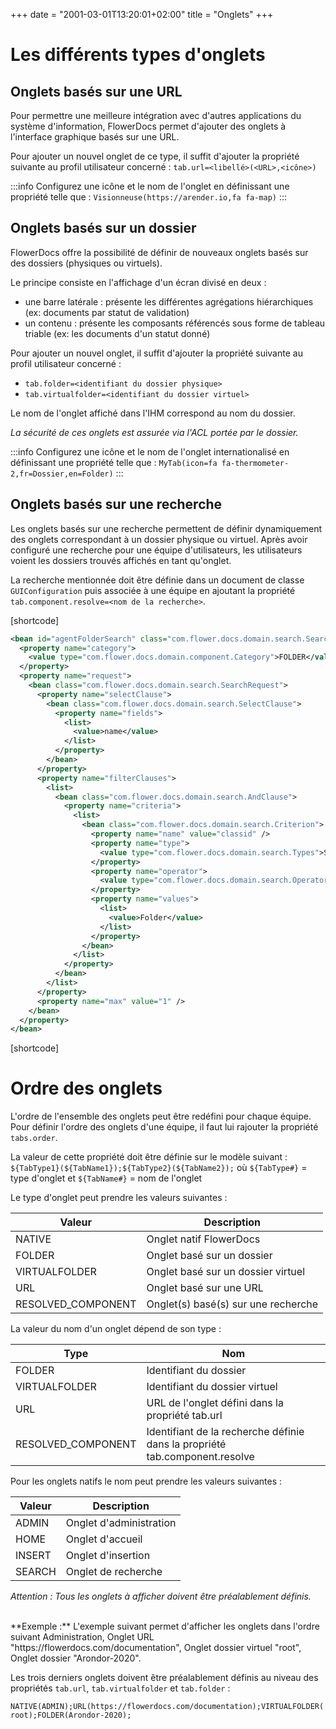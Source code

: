 +++
date = "2001-03-01T13:20:01+02:00"
title = "Onglets"
+++

# Les différents types d'onglets

## Onglets basés sur une URL  

Pour permettre une meilleure intégration avec d'autres applications du système d'information, FlowerDocs permet d'ajouter des onglets à l'interface graphique basés sur une URL.

Pour ajouter un nouvel onglet de ce type, il suffit d'ajouter la propriété suivante au profil utilisateur concerné : ``tab.url=<libellé>(<URL>,<icône>)``

:::info
Configurez une icône et le nom de l'onglet en définissant une propriété telle que : `Visionneuse(https://arender.io,fa fa-map)`
:::


## Onglets basés sur un dossier  

FlowerDocs offre la possibilité de définir de nouveaux onglets basés sur des dossiers (physiques ou virtuels).

Le principe consiste en l'affichage d'un écran divisé en deux : 

*  une barre latérale : présente les différentes agrégations hiérarchiques (ex: documents par statut de validation) 
*  un contenu : présente les composants référencés sous forme de tableau triable (ex: les documents d'un statut donné)


Pour ajouter un nouvel onglet, il suffit d'ajouter la propriété suivante au profil utilisateur concerné : 

* ``tab.folder=<identifiant du dossier physique>``
* ``tab.virtualfolder=<identifiant du dossier virtuel>``

Le nom de l'onglet affiché dans l'IHM correspond au nom du dossier.

*La sécurité de ces onglets est assurée via l'ACL portée par le dossier.*


:::info
Configurez une icône et le nom de l'onglet internationalisé en définissant une propriété telle que : `MyTab(icon=fa fa-thermometer-2,fr=Dossier,en=Folder)`
:::

## Onglets basés sur une recherche  

Les onglets basés sur une recherche permettent de définir dynamiquement des onglets correspondant à un dossier physique ou virtuel.
Après avoir configuré une recherche pour une équipe d'utilisateurs, les utilisateurs voient les dossiers trouvés affichés en tant qu'onglet.

La recherche mentionnée doit être définie dans un document de classe `GUIConfiguration` puis associée à une équipe en ajoutant la propriété `tab.component.resolve=<nom de la recherche>`. 

[shortcode]
```xml
<bean id="agentFolderSearch" class="com.flower.docs.domain.search.Search">
  <property name="category">
    <value type="com.flower.docs.domain.component.Category">FOLDER</value>
  </property>
  <property name="request">
    <bean class="com.flower.docs.domain.search.SearchRequest">
      <property name="selectClause">
        <bean class="com.flower.docs.domain.search.SelectClause">
          <property name="fields">
            <list>
              <value>name</value>
            </list>
          </property>
        </bean>
      </property>
      <property name="filterClauses">
        <list>
          <bean class="com.flower.docs.domain.search.AndClause">
            <property name="criteria">
              <list>
                <bean class="com.flower.docs.domain.search.Criterion">
                  <property name="name" value="classid" />
                  <property name="type">
                    <value type="com.flower.docs.domain.search.Types">STRING</value>
                  </property>
                  <property name="operator">
                    <value type="com.flower.docs.domain.search.Operators">EQUALS_TO</value>
                  </property>
                  <property name="values">
                    <list>
                      <value>Folder</value>
                    </list>
                  </property>
                </bean>
              </list>
            </property>
          </bean>
        </list>
      </property>
      <property name="max" value="1" />
    </bean>
  </property>
</bean>
```
[shortcode]


# Ordre des onglets 

L'ordre de l'ensemble des onglets peut être redéfini pour chaque équipe. Pour définir l'ordre des onglets d'une équipe, il faut lui rajouter la propriété ``tabs.order``.
 
La valeur de cette propriété doit être définie sur le modèle suivant : ``${TabType1}(${TabName1});${TabType2}(${TabName2});`` où ``${TabType#}`` = type d'onglet et ``${TabName#}`` = nom de l'onglet

Le type d'onglet peut prendre les valeurs suivantes : 

| Valeur              | Description                                     |
|----------------------|-------------------------------------------------|
|NATIVE                | Onglet natif FlowerDocs                             |
|FOLDER                | Onglet basé sur un dossier                      |
|VIRTUALFOLDER         | Onglet basé sur un dossier virtuel              |
|URL                   | Onglet basé sur une URL                         |
|RESOLVED_COMPONENT    | Onglet(s) basé(s) sur une recherche             |


La valeur du nom d'un onglet dépend de son type : 

| Type                 | Nom                                                                |
|----------------------|--------------------------------------------------------------------|
|FOLDER                | Identifiant du dossier                                             |
|VIRTUALFOLDER         | Identifiant du dossier virtuel                                     |
|URL                   | URL de l'onglet défini dans la propriété tab.url                   |
|RESOLVED_COMPONENT    | Identifiant de la recherche définie dans la propriété tab.component.resolve|


Pour les onglets natifs le nom peut prendre les valeurs suivantes : 

| Valeur              | Description                                     |
|----------------------|-------------------------------------------------|
|ADMIN                 | Onglet d'administration                         |
|HOME                  | Onglet d'accueil                                |
|INSERT                | Onglet d'insertion                              |
|SEARCH                | Onglet de recherche                             |

*Attention : Tous les onglets à afficher doivent être préalablement définis.*

<br/>
**Exemple :** L'exemple suivant permet d'afficher les onglets dans l'ordre suivant Administration, Onglet URL "https://flowerdocs.com/documentation", Onglet dossier virtuel "root", Onglet dossier "Arondor-2020".

Les trois derniers onglets doivent être préalablement définis au niveau des propriétés `tab.url`, `tab.virtualfolder` et `tab.folder` :

``NATIVE(ADMIN);URL(https://flowerdocs.com/documentation);VIRTUALFOLDER(root);FOLDER(Arondor-2020);``
